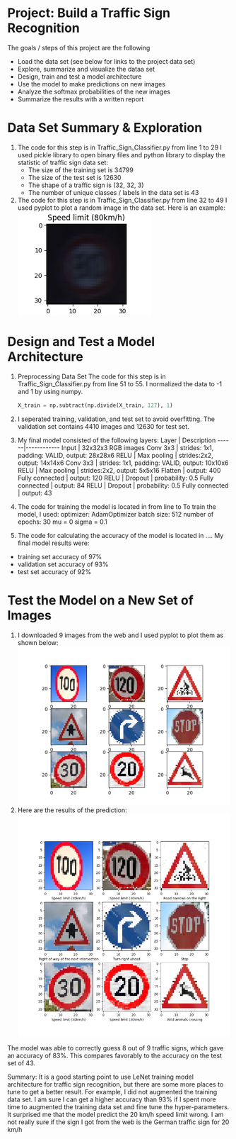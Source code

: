 # Project: Build a Traffic Sign Recognition
The goals / steps of this project are the following
* Load the data set (see below for links to the project data set)
* Explore, summarize and visualize the dataa set
* Design, train and test a model architecture
* Use the model to make predictions on new images
* Analyze the softmax probabilities of the new images
* Summarize the results with a written report

# Data Set Summary & Exploration
1. The code for this step is in Traffic_Sign_Classifier.py from line 1 to 29
    I used pickle library to open binary files and python library to display the 
    statistic of traffic sign data set:
    * The size of the training set is 34799
    * The size of the test set is 12630
    * The shape of a traffic sign is (32, 32, 3)
    * The number of unique classes / labels in the data set is 43
2. The code for this step is in Traffic_Sign_Classifier.py from line 32 to 49
    I used pyplot to plot a random image in the data set. Here is an example:
    ![Speed Limit 80 km/h](./output_images/speed_limit80.png)

# Design and Test a Model Architecture
1. Preprocessing Data Set
The code for this step is in Traffic_Sign_Classifier.py from line 51 to 55.
I normalized the data to -1 and 1 by using numpy.

    ```python
    X_train = np.subtract(np.divide(X_train, 127), 1)
    ```
2. I seperated training, validation, and test set to avoid overfitting. 
   The validation set contains 4410 images and 12630 for test set.
3. My final model consisted of the following layers:
Layer | Description
------|------------
Input | 32x32x3 RGB images
Conv 3x3 | strides: 1x1, padding: VALID, output: 28x28x6
RELU |
Max pooling | strides:2x2, output: 14x14x6
Conv 3x3 | strides: 1x1, padding: VALID, output: 10x10x6
RELU |
Max pooling | strides:2x2, output: 5x5x16
Flatten | output: 400
Fully connected | output: 120
RELU | 
Dropout | probability: 0.5
Fully connected | output: 84
RELU |
Dropout | probability: 0.5
Fully connected | output: 43

4. The code for training the model is located in from line to 
To train the model, I used:
optimizer: AdamOptimizer
batch size: 512
number of epochs: 30
mu = 0
sigma = 0.1

5. The code for calculating the accuracy of the model is located in ....
My final model results were:
* training set accuracy of 97%
* validation set accuracy of 93%
* test set accuracy of 92%

# Test the Model on a New Set of Images
1. I downloaded 9 images from the web and I used pyplot to plot them as shown below:
![Traffic signs](./output_images/signs_from_web.png)
2. Here are the results of the prediction:
![Prediction results](./output_images/signs_from_web_result.png)

The model was able to correctly guess 8 out of 9 traffic signs, which gave an accuracy of 83%.
This compares favorably to the accuracy on the test set of 43.

Summary:
It is a good starting point to use LeNet training model architecture for traffic sign recognition,
but there are some more places to tune to get a better result. For example, I did not augmented the
training data set. I am sure I can get a higher accuracy than 93% if I spent more time to augmented
the training data set and fine tune the hyper-parameters. It surprised me that the model predict the
20 km/h speed limit wrong. I am not really sure if the sign I got from the web is the German traffic
sign for 20 km/h  

 
